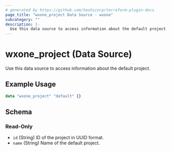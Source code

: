 ```yaml
---
# generated by https://github.com/hashicorp/terraform-plugin-docs
page_title: "wxone_project Data Source - wxone"
subcategory: ""
description: |-
  Use this data source to access information about the default project.
---
```


# wxone_project (Data Source)

Use this data source to access information about the default project.

## Example Usage

```terraform
data "wxone_project" "default" {}
```

<!-- schema generated by tfplugindocs -->
## Schema

### Read-Only

- `id` (String) ID of the project in UUID format.
- `name` (String) Name of the default project.
